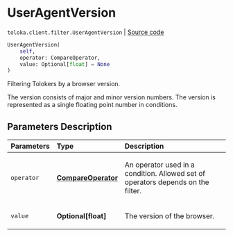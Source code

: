# UserAgentVersion
`toloka.client.filter.UserAgentVersion` | [Source code](https://github.com/Toloka/toloka-kit/blob/v1.1.3/src/client/filter.py#L697)

```python
UserAgentVersion(
    self,
    operator: CompareOperator,
    value: Optional[float] = None
)
```

Filtering Tolokers by a browser version.


The version consists of major and minor version numbers.
The version is represented as a single floating point number in conditions.

## Parameters Description

| Parameters | Type | Description |
| :----------| :----| :-----------|
`operator`|**[CompareOperator](toloka.client.primitives.operators.CompareOperator.md)**|<p>An operator used in a condition. Allowed set of operators depends on the filter.</p>
`value`|**Optional\[float\]**|<p>The version of the browser.</p>
